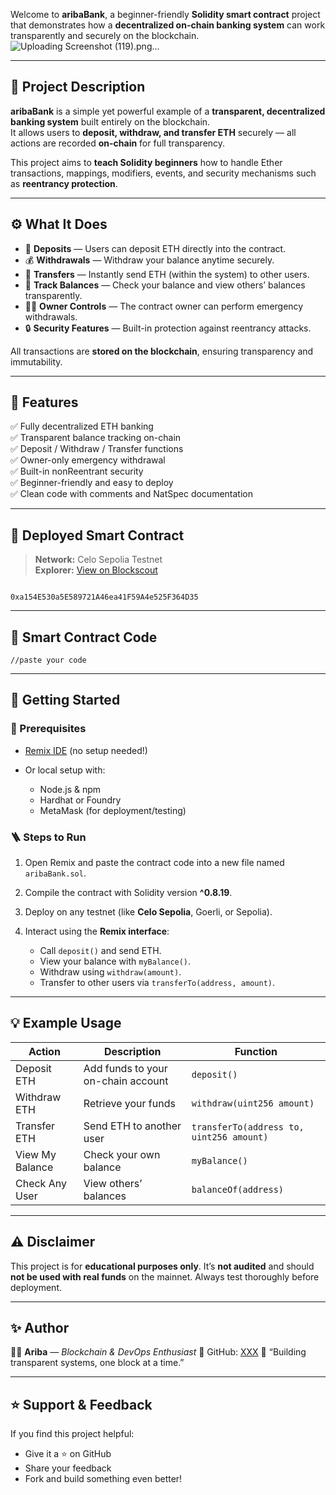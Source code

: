 

Welcome to **aribaBank**, a beginner-friendly **Solidity smart contract** project that demonstrates how a **decentralized on-chain banking system** can work transparently and securely on the blockchain.![Uploading Screenshot (119).png…]()


---

## 🏦 Project Description

**aribaBank** is a simple yet powerful example of a **transparent, decentralized banking system** built entirely on the blockchain.  
It allows users to **deposit, withdraw, and transfer ETH** securely — all actions are recorded **on-chain** for full transparency.

This project aims to **teach Solidity beginners** how to handle Ether transactions, mappings, modifiers, events, and security mechanisms such as **reentrancy protection**.

---

## ⚙️ What It Does

- 💸 **Deposits** — Users can deposit ETH directly into the contract.  
- 💰 **Withdrawals** — Withdraw your balance anytime securely.  
- 🔁 **Transfers** — Instantly send ETH (within the system) to other users.  
- 🧾 **Track Balances** — Check your balance and view others’ balances transparently.  
- 🧑‍💼 **Owner Controls** — The contract owner can perform emergency withdrawals.  
- 🔒 **Security Features** — Built-in protection against reentrancy attacks.

All transactions are **stored on the blockchain**, ensuring transparency and immutability.

---

## 🌟 Features

✅ Fully decentralized ETH banking  
✅ Transparent balance tracking on-chain  
✅ Deposit / Withdraw / Transfer functions  
✅ Owner-only emergency withdrawal  
✅ Built-in nonReentrant security  
✅ Beginner-friendly and easy to deploy  
✅ Clean code with comments and NatSpec documentation  

---

## 🔗 Deployed Smart Contract

> **Network:** Celo Sepolia Testnet  
> **Explorer:** [View on Blockscout](https://celo-sepolia.blockscout.com/address/0xa154E530a5E589721A46ea41F59A4e525F364D35)

```

0xa154E530a5E589721A46ea41F59A4e525F364D35

````

---

## 📜 Smart Contract Code

```solidity
//paste your code
````

---

## 🚀 Getting Started

### 🧰 Prerequisites

* [Remix IDE](https://remix.ethereum.org/) (no setup needed!)
* Or local setup with:

  * Node.js & npm
  * Hardhat or Foundry
  * MetaMask (for deployment/testing)

### 🪜 Steps to Run

1. Open Remix and paste the contract code into a new file named `aribaBank.sol`.
2. Compile the contract with Solidity version **^0.8.19**.
3. Deploy on any testnet (like **Celo Sepolia**, Goerli, or Sepolia).
4. Interact using the **Remix interface**:

   * Call `deposit()` and send ETH.
   * View your balance with `myBalance()`.
   * Withdraw using `withdraw(amount)`.
   * Transfer to other users via `transferTo(address, amount)`.

---

## 💡 Example Usage

| Action          | Description                        | Function                                 |
| --------------- | ---------------------------------- | ---------------------------------------- |
| Deposit ETH     | Add funds to your on-chain account | `deposit()`                              |
| Withdraw ETH    | Retrieve your funds                | `withdraw(uint256 amount)`               |
| Transfer ETH    | Send ETH to another user           | `transferTo(address to, uint256 amount)` |
| View My Balance | Check your own balance             | `myBalance()`                            |
| Check Any User  | View others’ balances              | `balanceOf(address)`                     |

---

## ⚠️ Disclaimer

This project is for **educational purposes only**.
It’s **not audited** and should **not be used with real funds** on the mainnet.
Always test thoroughly before deployment.

---

## ✨ Author

👩‍💻 **Ariba** — *Blockchain & DevOps Enthusiast*
🔗 GitHub: [XXX](#)
💬 “Building transparent systems, one block at a time.”

---

## ⭐ Support & Feedback

If you find this project helpful:

* Give it a ⭐ on GitHub
* Share your feedback
* Fork and build something even better!


